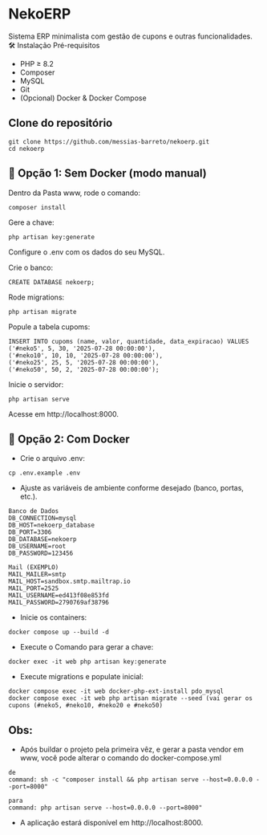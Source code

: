 # NekoERP

Sistema ERP minimalista com gestão de cupons e outras funcionalidades.
🛠️ Instalação
Pré-requisitos
- PHP ≥ 8.2
- Composer
- MySQL
- Git
- (Opcional) Docker & Docker Compose

## Clone do repositório

```
git clone https://github.com/messias-barreto/nekoerp.git
cd nekoerp
```

## 🔧 Opção 1: Sem Docker (modo manual)
Dentro da Pasta www, rode o comando:
```
composer install
```

Gere a chave:
```
php artisan key:generate
``` 
Configure o .env com os dados do seu MySQL.

Crie o banco:
```
CREATE DATABASE nekoerp;
```
Rode migrations:
```
php artisan migrate
``` 
Popule a tabela cupoms:
```
INSERT INTO cupoms (name, valor, quantidade, data_expiracao) VALUES
('#neko5', 5, 30, '2025-07-28 00:00:00'),
('#neko10', 10, 10, '2025-07-28 00:00:00'),
('#neko25', 25, 5, '2025-07-28 00:00:00'),
('#neko50', 50, 2, '2025-07-28 00:00:00');
```
Inicie o servidor:
```
php artisan serve
```
Acesse em http://localhost:8000.



## 🚀 Opção 2: Com Docker

- Crie o arquivo .env:
```
cp .env.example .env
```
- Ajuste as variáveis de ambiente conforme desejado (banco, portas, etc.).
```
Banco de Dados
DB_CONNECTION=mysql
DB_HOST=nekoerp_database
DB_PORT=3306
DB_DATABASE=nekoerp
DB_USERNAME=root
DB_PASSWORD=123456
```
```
Mail (EXEMPLO)
MAIL_MAILER=smtp
MAIL_HOST=sandbox.smtp.mailtrap.io
MAIL_PORT=2525
MAIL_USERNAME=ed413f08e853fd
MAIL_PASSWORD=2790769af38796
```

- Inicie os containers:
```
docker compose up --build -d
```
- Execute o Comando para gerar a chave: 
```
docker exec -it web php artisan key:generate
```
- Execute migrations e populate inicial:
```    
docker compose exec -it web docker-php-ext-install pdo_mysql
docker compose exec -it web php artisan migrate --seed (vai gerar os cupons (#neko5, #neko10, #neko20 e #neko50)
```
## Obs: 
- Após buildar o projeto pela primeira vêz, e gerar a pasta vendor em www, você pode alterar o comando do docker-compose.yml 
```
de 
command: sh -c "composer install && php artisan serve --host=0.0.0.0 --port=8000"
```
```
para
command: php artisan serve --host=0.0.0.0 --port=8000"
```

- A aplicação estará disponível em http://localhost:8000.
